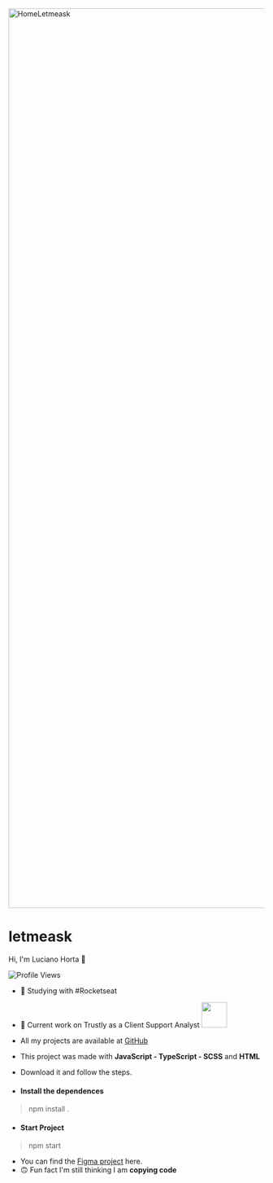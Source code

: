<img width="1768" alt="HomeLetmeask" src="https://user-images.githubusercontent.com/5294488/141380038-f3fd54c2-e705-459b-b061-0d075c94c562.png">

<h1 align="left">
  letmeask
</h1>
<p align="left"> Hi, I'm Luciano Horta 🖖 </p>
<p> <img src="https://komarev.com/ghpvc/?username=auadmendes&color=yellow" alt="Profile Views" /> </p>

- 🚀 Studying with #Rocketseat

- 💾 Current work on Trustly as a Client Support Analyst <img width="50px" height="50px" src="https://media-exp1.licdn.com/dms/image/C4E0BAQGwmz09cm5Opg/company-logo_200_200/0/1625227496591?e=1644451200&v=beta&t=eApgSObY9aDtFZ1EdlsJaklJJoasNVEV3aYqsNdZfIw" />
- All my projects are available at [GitHub](https://github.com/auadmendes)


- This project was made with <b>JavaScript - TypeScript - SCSS</b> and <b>HTML</b>
- Download it and follow the steps.

- <h4> Install the dependences </h4>

> npm install .

- <h4> Start Project </h4>

> npm start

- You can find the [Figma project](https://www.figma.com/file/HMuxAdsylzTS1bA1xOboFO/Letmeask-(Copy)?node-id=0%3A1) here.
- 🙃 Fun fact I'm still thinking I am <b>copying code<b>

